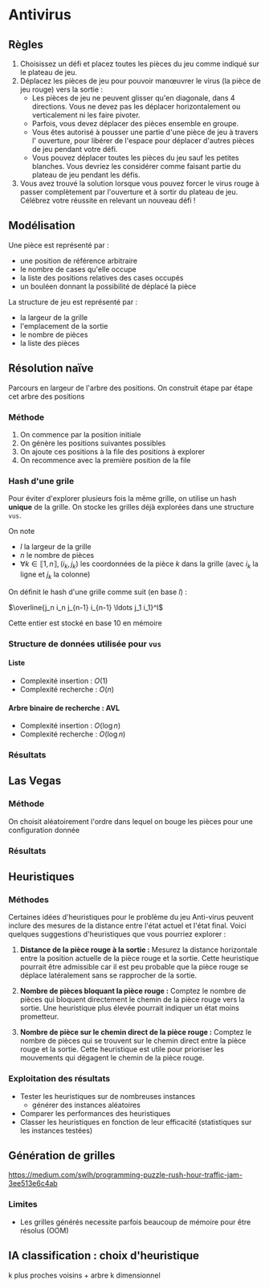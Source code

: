 # Antivirus

## Règles

1. Choisissez un défi et placez toutes les pièces du jeu comme indiqué sur le plateau de jeu.
2. Déplacez les pièces de jeu pour pouvoir manœuvrer le virus (la pièce de jeu rouge) vers la sortie : 
    - Les pièces de jeu ne peuvent glisser qu'en diagonale, dans 4 directions. Vous ne devez pas les déplacer horizontalement ou verticalement ni les faire pivoter.
    - Parfois, vous devez déplacer des pièces ensemble en groupe.
    - Vous êtes autorisé à pousser une partie d'une pièce de jeu à travers l' ouverture, pour libérer de l'espace pour déplacer d'autres pièces de jeu pendant votre défi.
    - Vous pouvez déplacer toutes les pièces du jeu sauf les petites blanches. Vous devriez les considérer comme faisant partie du plateau de jeu pendant les défis.
3. Vous avez trouvé la solution lorsque vous pouvez forcer le virus rouge à passer complètement par l'ouverture et à sortir du plateau de jeu. Célébrez votre réussite en relevant un nouveau défi !

## Modélisation

Une pièce est représenté par :
- une position de référence arbitraire
- le nombre de cases qu'elle occupe
- la liste des positions relatives des cases occupés
- un bouléen donnant la possibilité de déplacé la pièce

La structure de jeu est représenté par :
- la largeur de la grille
- l'emplacement de la sortie
- le nombre de pièces
- la liste des pièces

## Résolution naïve

Parcours en largeur de l'arbre des positions. On construit étape par étape cet arbre des positions

### Méthode

1. On commence par la position initiale
2. On génère les positions suivantes possibles
3. On ajoute ces positions à la file des positions à explorer
4. On recommence avec la première position de la file

### Hash d'une grile

Pour éviter d'explorer plusieurs fois la même grille, on utilise un hash **unique** de la grille. On stocke les grilles déjà explorées dans une structure `vus`.

On note 
- $l$ la largeur de la grille
- $n$ le nombre de pièces
- $\forall k \in \llbracket 1, n \rrbracket,(i_k, j_k)$ les coordonnées de la pièce $k$ dans la grille  (avec $i_k$ la ligne et $j_k$ la colonne)

On définit le hash d'une grille comme suit (en base $l$) :

$\overline{j_n i_n j_{n-1} i_{n-1} \ldots j_1 i_1}^l$

Cette entier est stocké en base 10 en mémoire

### Structure de données utilisée pour `vus`

#### Liste

- Complexité insertion : $O(1)$
- Complexité recherche : $O(n)$

#### Arbre binaire de recherche : AVL

- Complexité insertion : $O(\log n)$
- Complexité recherche : $O(\log n)$

### Résultats

## Las Vegas

### Méthode

On choisit aléatoirement l'ordre dans lequel on bouge les pièces pour une configuration donnée

### Résultats

## Heuristiques

### Méthodes

Certaines idées d'heuristiques pour le problème du jeu Anti-virus peuvent inclure des mesures de la distance entre l'état actuel et l'état final. Voici quelques suggestions d'heuristiques que vous pourriez explorer :

1. **Distance de la pièce rouge à la sortie :** Mesurez la distance horizontale entre la position actuelle de la pièce rouge et la sortie. Cette heuristique pourrait être admissible car il est peu probable que la pièce rouge se déplace latéralement sans se rapprocher de la sortie.

2. **Nombre de pièces bloquant la pièce rouge :** Comptez le nombre de pièces qui bloquent directement le chemin de la pièce rouge vers la sortie. Une heuristique plus élevée pourrait indiquer un état moins prometteur.

3. **Nombre de pièce sur le chemin direct de la pièce rouge :** Comptez le nombre de pièces qui se trouvent sur le chemin direct entre la pièce rouge et la sortie. Cette heuristique est utile pour prioriser les mouvements qui dégagent le chemin de la pièce rouge.

### Exploitation des résultats

- Tester les heuristiques sur de nombreuses instances
    - générer des instances aléatoires
- Comparer les performances des heuristiques
- Classer les heuristiques en fonction de leur efficacité (statistiques sur les instances testées)

## Génération de grilles

https://medium.com/swlh/programming-puzzle-rush-hour-traffic-jam-3ee513e6c4ab

### Limites

- Les grilles générés necessite parfois beaucoup de mémoire pour être résolus (OOM)

## IA classification : choix d'heuristique

k plus proches voisins + arbre k dimensionnel